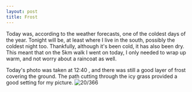 ```yaml
---
layout: post
title: Frost
---
```

Today was, according to the weather forecasts, one of the coldest days of the year. Tonight will be, at least where I live in the south, possibly the coldest night too. Thankfully, although it's been cold, it has also been dry. This meant that on the 5km walk I went on today, I only needed to wrap up warm, and not worry about a raincoat as well.
<!--break-->
Today's photo was taken at 12:40 , and there was still a good layer of frost covering the ground. The path cutting through the icy grass provided a good setting for my picture.
![20/366](media.humanboring.net/photos/2016-01-20.jpeg)